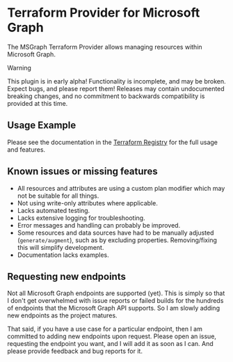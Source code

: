 
# Terraform Provider for Microsoft Graph

The MSGraph Terraform Provider allows managing resources within Microsoft Graph.

> [!WARNING]
> This plugin is in early alpha! Functionality is incomplete, and may be broken. Expect bugs, and please report them!
> Releases may contain undocumented breaking changes, and no commitment to backwards compatibility is provided at this time.

## Usage Example

Please see the documentation in the [Terraform Registry](https://registry.terraform.io/providers/msgraphtf/msgraph/latest/docs) for the full usage and features.

## Known issues or missing features

- All resources and attributes are using a custom plan modifier which may not be suitable for all things.
- Not using write-only attributes where applicable.
- Lacks automated testing.
- Lacks extensive logging for troubleshooting.
- Error messages and handling can probably be improved.
- Some resources and data sources have had to be manually adjusted (`generate/augment`), such as by excluding properties. Removing/fixing this will simplify development.
- Documentation lacks examples.

## Requesting new endpoints
Not all Microsoft Graph endpoints are supported (yet). This is simply so that I don't get overwhelmed with issue reports or failed builds for the hundreds of endpoints that the Microsoft Graph API supports. So I am slowly adding new endpoints as the project matures.

That said, if you have a use case for a particular endpoint, then I am committed to adding new endpoints upon request. Please open an issue, requesting the endpoint you want, and I will add it as soon as I can. And please provide feedback and bug reports for it.
